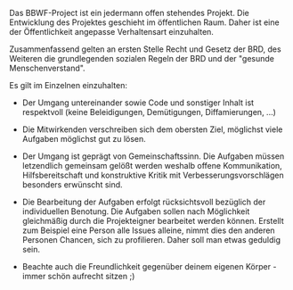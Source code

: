 ﻿Das BBWF-Project ist ein jedermann offen stehendes Projekt. Die Entwicklung des Projektes geschieht im öffentlichen Raum. Daher ist eine der Öffentlichkeit angepasse Verhaltensart einzuhalten.

Zusammenfassend gelten an ersten Stelle Recht und Gesetz der BRD, des Weiteren die grundlegenden sozialen Regeln der BRD und der "gesunde Menschenverstand".

Es gilt im Einzelnen einzuhalten:

- Der Umgang untereinander sowie Code und sonstiger Inhalt ist respektvoll (keine Beleidigungen, Demütigungen, Diffamierungen, ...)

- Die Mitwirkenden verschreiben sich dem obersten Ziel, möglichst viele Aufgaben möglichst gut zu lösen.

- Der Umgang ist geprägt von Gemeinschaftssinn. Die Aufgaben müssen letzendlich gemeinsam gelößt werden weshalb offene Kommunikation, Hilfsbereitschaft und konstruktive Kritik mit Verbesserungsvorschlägen besonders erwünscht sind.

- Die Bearbeitung der Aufgaben erfolgt rücksichtsvoll bezüglich der individuellen Benotung. Die Aufgaben sollen nach Möglichkeit gleichmäßig durch die Projekteigner bearbeitet werden können. Erstellt zum Beispiel eine Person alle Issues alleine, nimmt dies den anderen Personen Chancen, sich zu profilieren. Daher soll man etwas geduldig sein.

- Beachte auch die Freundlichkeit gegenüber deinem eigenen Körper - immer schön aufrecht sitzen ;)